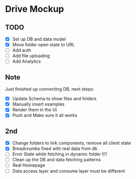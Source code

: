 # Drive Mockup

## TODO

- [x] Set up DB and data model
- [x] Move folder open state to URL
- [ ] Add auth
- [ ] Add file uploading
- [ ] Add Analytics

## Note

Just finished up connecting DB, next steps:

- [x] Update Schema to show files and folders
- [x] Manually insert examples
- [x] Render them in the UI
- [x] Push and Make sure it all works

## 2nd

- [x] Change folders to link components, remove all client state
- [x] Breadcrumbs fixed with real data from db
- [ ] Error State while fetching in dynamic folder f/1
- [ ] Clean up the DB and data fetching patterns
- [ ] Real Homepage
- [ ] Data access layer and consume layer must be different
